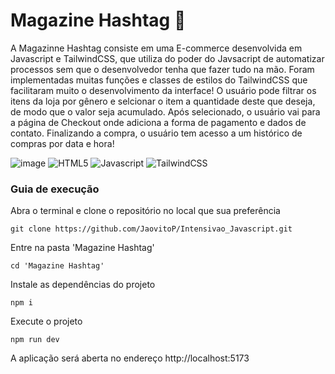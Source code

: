 # Magazine Hashtag 🛒
A Magazinne Hashtag consiste em uma E-commerce desenvolvida em Javascript e TailwindCSS, que utiliza do poder do Javsacript de automatizar processos sem que o desenvolvedor tenha que fazer tudo na mão. Foram implementadas muitas funções e classes de estilos do TailwindCSS que facilitaram muito  o desenvolvimento da interface!
O usuário pode filtrar os itens da loja por gênero e selcionar o item a quantidade deste que deseja, de modo que o valor seja acumulado. Após selecionado, o usuário vai para a página de Checkout onde adiciona a forma de pagamento e dados de contato. Finalizando a compra, o usuário tem acesso a um histórico de compras por data e hora!

![image](https://github.com/JaovitoP/Intensivao_Javascript/assets/115598741/d2d90d2e-3dfd-4dea-ac63-214abd410946)
![HTML5](https://img.shields.io/badge/HTML5-E34F26?style=for-the-badge&logo=html5&logoColor=white)
![Javascript](https://img.shields.io/badge/JavaScript-F7DF1E?style=for-the-badge&logo=javascript&logoColor=black)
![TailwindCSS](https://img.shields.io/badge/Tailwind_CSS-38B2AC?style=for-the-badge&logo=tailwind-css&logoColor=white)

### Guia de execução
Abra o terminal e clone o repositório no local que sua preferência
~~~
git clone https://github.com/JaovitoP/Intensivao_Javascript.git
~~~
Entre na pasta 'Magazine Hashtag'
~~~
cd 'Magazine Hashtag'
~~~
Instale as dependências do projeto
~~~
npm i
~~~
Execute o projeto
~~~
npm run dev
~~~
A aplicação será aberta no endereço http://localhost:5173
